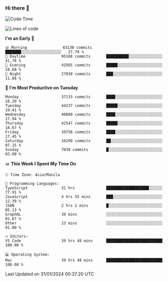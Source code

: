### Hi there 👋

<!--START_SECTION:waka-->
![Code Time](http://img.shields.io/badge/Code%20Time-4%2C819%20hrs%2047%20mins-blue)

![Lines of code](https://img.shields.io/badge/From%20Hello%20World%20I%27ve%20Written-106.4%20million%20lines%20of%20code-blue)

**I'm an Early 🐤** 

```text
🌞 Morning                63130 commits       ███████░░░░░░░░░░░░░░░░░░   27.70 % 
🌆 Daytime                95168 commits       ██████████░░░░░░░░░░░░░░░   41.76 % 
🌃 Evening                42565 commits       █████░░░░░░░░░░░░░░░░░░░░   18.68 % 
🌙 Night                  27030 commits       ███░░░░░░░░░░░░░░░░░░░░░░   11.86 % 
```
📅 **I'm Most Productive on Tuesday** 

```text
Monday                   37133 commits       ████░░░░░░░░░░░░░░░░░░░░░   16.29 % 
Tuesday                  44237 commits       █████░░░░░░░░░░░░░░░░░░░░   19.41 % 
Wednesday                40889 commits       ████░░░░░░░░░░░░░░░░░░░░░   17.94 % 
Thursday                 42547 commits       █████░░░░░░░░░░░░░░░░░░░░   18.67 % 
Friday                   39758 commits       ████░░░░░░░░░░░░░░░░░░░░░   17.45 % 
Saturday                 16299 commits       ██░░░░░░░░░░░░░░░░░░░░░░░   07.15 % 
Sunday                   7030 commits        █░░░░░░░░░░░░░░░░░░░░░░░░   03.08 % 
```


📊 **This Week I Spent My Time On** 

```text
🕑︎ Time Zone: Asia/Manila

💬 Programming Languages: 
TypeScript               31 hrs              ███████████████████░░░░░░   77.91 % 
JavaScript               4 hrs 55 mins       ███░░░░░░░░░░░░░░░░░░░░░░   12.39 % 
JSON                     2 hrs 2 mins        █░░░░░░░░░░░░░░░░░░░░░░░░   05.13 % 
GraphQL                  39 mins             ░░░░░░░░░░░░░░░░░░░░░░░░░   01.67 % 
Other                    23 mins             ░░░░░░░░░░░░░░░░░░░░░░░░░   01.00 % 

🔥 Editors: 
VS Code                  39 hrs 48 mins      █████████████████████████   100.00 % 

💻 Operating System: 
Mac                      39 hrs 48 mins      █████████████████████████   100.00 % 
```


 Last Updated on 31/01/2024 00:37:20 UTC
<!--END_SECTION:waka-->


<!--
**rad182/rad182** is a ✨ _special_ ✨ repository because its `README.md` (this file) appears on your GitHub profile.

Here are some ideas to get you started:

- 🔭 I’m currently working on ...
- 🌱 I’m currently learning ...
- 👯 I’m looking to collaborate on ...
- 🤔 I’m looking for help with ...
- 💬 Ask me about ...
- 📫 How to reach me: ...
- 😄 Pronouns: ...
- ⚡ Fun fact: ...
-->
